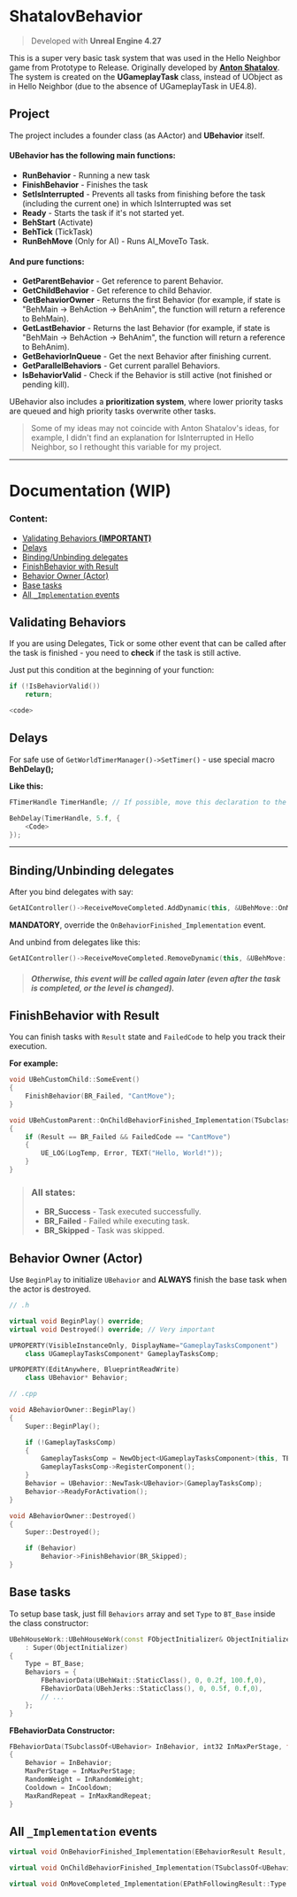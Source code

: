 # ShatalovBehavior
> Developed with **Unreal Engine 4.27**

This is a super very basic task system that was used in the Hello Neighbor game from Prototype to Release. Originally developed by [**Anton Shatalov**](https://dev.epicgames.com/community/profile/bL9nq/BingoBongo).
The system is created on the **UGameplayTask** class, instead of UObject as in Hello Neighbor (due to the absence of UGameplayTask in UE4.8).
## Project
The project includes a founder class (as AActor) and **UBehavior** itself.

#### UBehavior has the following main functions:
- **RunBehavior** - Running a new task
- **FinishBehavior** - Finishes the task
- **SetIsInterrupted** - Prevents all tasks from finishing before the task (including the current one) in which IsInterrupted was set
- **Ready** - Starts the task if it's not started yet.
- **BehStart** (Activate)
- **BehTick** (TickTask)
- **RunBehMove** (Only for AI) - Runs AI_MoveTo Task.<br>
#### And pure functions:
- **GetParentBehavior** - Get reference to parent Behavior.
- **GetChildBehavior** - Get reference to child Behavior.
- **GetBehaviorOwner** - Returns the first Behavior (for example, if state is "BehMain -> BehAction -> BehAnim", the function will return a reference to BehMain).
- **GetLastBehavior** - Returns the last Behavior (for example, if state is "BehMain -> BehAction -> BehAnim", the function will return a reference to BehAnim).
- **GetBehaviorInQueue** - Get the next Behavior after finishing current.
- **GetParallelBehaviors** - Get current parallel Behaviors.
- **IsBehaviorValid** - Check if the Behavior is still active (not finished or pending kill).

UBehavior also includes a **prioritization system**, where lower priority tasks are queued and high priority tasks overwrite other tasks.

> Some of my ideas may not coincide with Anton Shatalov's ideas, for example, I didn't find an explanation for IsInterrupted in Hello Neighbor, so I rethought this variable for my project.

---

# Documentation (WIP)
### Content:
- [Validating Behaviors **(IMPORTANT)**](#validating-behaviors)
- [Delays](#delays)
- [Binding/Unbinding delegates](#bindingunbinding-delegates)
- [FinishBehavior with Result](#finishbehavior-with-result)
- [Behavior Owner (Actor)](#behavior-owner-actor)
- [Base tasks](#base-tasks)
- [All `_Implementation` events](#all-_implementation-events)

## Validating Behaviors
If you are using Delegates, Tick or some other event that can be called after the task is finished - you need to **check** if the task is still active.

Just put this condition at the beginning of your function:
```cpp
if (!IsBehaviorValid())
	return;

<code>
```

## Delays
For safe use of `GetWorldTimerManager()->SetTimer()` - use special macro **BehDelay();**

**Like this:**

```cpp
FTimerHandle TimerHandle; // If possible, move this declaration to the class header.

BehDelay(TimerHandle, 5.f, {
    <Code>
});
```
---
## Binding/Unbinding delegates
After you bind delegates with say: 
```cpp
GetAIController()->ReceiveMoveCompleted.AddDynamic(this, &UBehMove::OnMoveFinished);
```

**MANDATORY**, override the `OnBehaviorFinished_Implementation` event.

And unbind from delegates like this:
```cpp
GetAIController()->ReceiveMoveCompleted.RemoveDynamic(this, &UBehMove::OnMoveFinished);
```
> ##### Otherwise, this event will be called again later (even after the task is completed, or the level is changed).

## FinishBehavior with Result
You can finish tasks with `Result` state and `FailedCode` to help you track their execution.

**For example:**

```cpp
void UBehCustomChild::SomeEvent()
{
    FinishBehavior(BR_Failed, "CantMove");
}

void UBehCustomParent::OnChildBehaviorFinished_Implementation(TSubclassOf<UBehavior> Behavior, EBehaviorResult Result, const FString& FailedCode)
{
    if (Result == BR_Failed && FailedCode == "CantMove")
    {
        UE_LOG(LogTemp, Error, TEXT("Hello, World!"));
    }
}
```

>### All states:
>- **BR_Success** - Task executed successfully.
>- **BR_Failed** - Failed while executing task.
>- **BR_Skipped** - Task was skipped.


## Behavior Owner (Actor)
Use `BeginPlay` to initialize `UBehavior` and **ALWAYS** finish the base task when the actor is destroyed.


```cpp
// .h

virtual void BeginPlay() override;
virtual void Destroyed() override; // Very important

UPROPERTY(VisibleInstanceOnly, DisplayName="GameplayTasksComponent")
    class UGameplayTasksComponent* GameplayTasksComp;

UPROPERTY(EditAnywhere, BlueprintReadWrite)
    class UBehavior* Behavior;
```

```cpp
// .cpp

void ABehaviorOwner::BeginPlay()
{
	Super::BeginPlay();

	if (!GameplayTasksComp)
	{
		GameplayTasksComp = NewObject<UGameplayTasksComponent>(this, TEXT("GameplayTasksComponent"));
		GameplayTasksComp->RegisterComponent();
	}
	Behavior = UBehavior::NewTask<UBehavior>(GameplayTasksComp);
	Behavior->ReadyForActivation();
}

void ABehaviorOwner::Destroyed()
{
	Super::Destroyed();

	if (Behavior)
		Behavior->FinishBehavior(BR_Skipped);
}
```

## Base tasks
To setup base task, just fill `Behaviors` array and set `Type` to `BT_Base` inside the class constructor:
```cpp
UBehHouseWork::UBehHouseWork(const FObjectInitializer& ObjectInitializer)
	: Super(ObjectInitializer)
{
	Type = BT_Base;
	Behaviors = {
		FBehaviorData(UBehWait::StaticClass(), 0, 0.2f, 100.f,0),
		FBehaviorData(UBehJerks::StaticClass(), 0, 0.5f, 0.f,0),
		// ...
	};
}
```
**FBehaviorData Constructor:**
```cpp
FBehaviorData(TSubclassOf<UBehavior> InBehavior, int32 InMaxPerStage, float InRandomWeight, float InCooldown, int32 InMaxRandRepeat)
{
    Behavior = InBehavior;
    MaxPerStage = InMaxPerStage;
    RandomWeight = InRandomWeight;
    Cooldown = InCooldown;
    MaxRandRepeat = InMaxRandRepeat;
}
```

## All `_Implementation` events

```cpp
virtual void OnBehaviorFinished_Implementation(EBehaviorResult Result, const FString& FailedCode);

virtual void OnChildBehaviorFinished_Implementation(TSubclassOf<UBehavior> Behavior, EBehaviorResult Result, const FString& FailedCode);

virtual void OnMoveCompleted_Implementation(EPathFollowingResult::Type Result);
```